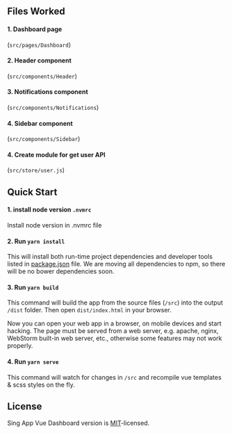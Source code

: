 ## Files Worked

#### 1. Dashboard page

(`src/pages/Dashboard`)
#### 2. Header component

(`src/components/Header`)
#### 3. Notifications component

(`src/components/Notifications`)
#### 4. Sidebar component

(`src/components/Sidebar`)
#### 4. Create module for get user API

(`src/store/user.js`)
## Quick Start

#### 1. install node version `.nvmrc`

Install node version in .nvmrc file
#### 2. Run `yarn install`

This will install both run-time project dependencies and developer tools listed
in [package.json](../package.json) file. We are moving all dependencies to npm, so there will be no bower dependencies soon.

#### 3. Run `yarn build`

This command will build the app from the source files (`/src`) into the output
`/dist` folder. Then open `dist/index.html` in your browser.

Now you can open your web app in a browser, on mobile devices and start
hacking. The page must be served from a web server, e.g. apache, nginx, WebStorm built-in web server, etc., otherwise some features may not work properly.

#### 4. Run `yarn serve`
This command will watch for changes in `/src` and recompile vue templates & scss styles on the fly.
## License

Sing App Vue Dashboard version is [MIT](https://github.com/flatlogic/sing-app-vue-dashboard/blob/master/LICENCE)-licensed.